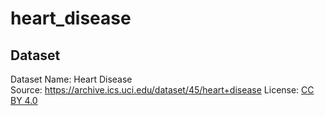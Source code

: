 # heart_disease

## Dataset
Dataset Name: Heart Disease  
Source: https://archive.ics.uci.edu/dataset/45/heart+disease 
License: [CC BY 4.0](https://creativecommons.org/licenses/by/4.0/legalcode)
